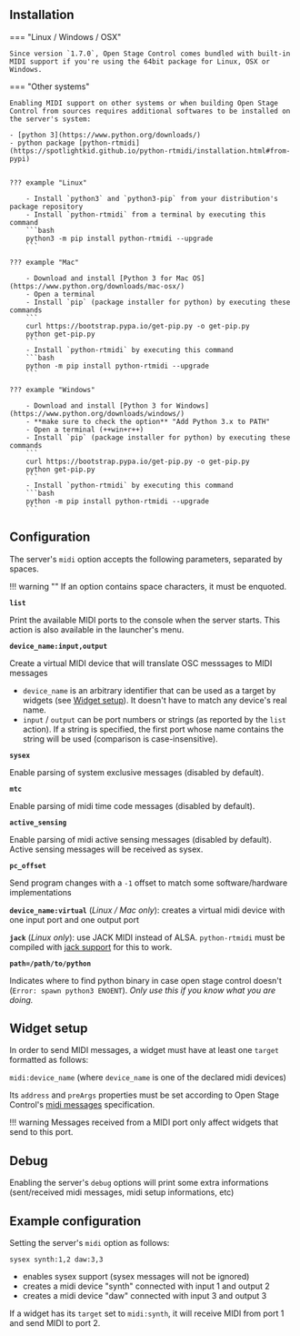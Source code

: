 ## Installation


=== "Linux / Windows / OSX"

    Since version `1.7.0`, Open Stage Control comes bundled with built-in MIDI support if you're using the 64bit package for Linux, OSX or Windows.


=== "Other systems"

    Enabling MIDI support on other systems or when building Open Stage Control from sources requires additional softwares to be installed on the server's system:

    - [python 3](https://www.python.org/downloads/)
    - python package [python-rtmidi](https://spotlightkid.github.io/python-rtmidi/installation.html#from-pypi)


    ??? example "Linux"

        - Install `python3` and `python3-pip` from your distribution's package repository
        - Install `python-rtmidi` from a terminal by executing this command
        ```bash
        python3 -m pip install python-rtmidi --upgrade
        ```

    ??? example "Mac"

        - Download and install [Python 3 for Mac OS](https://www.python.org/downloads/mac-osx/)
        - Open a terminal
        - Install `pip` (package installer for python) by executing these commands
        ```
        curl https://bootstrap.pypa.io/get-pip.py -o get-pip.py
        python get-pip.py
        ```
        - Install `python-rtmidi` by executing this command
        ```bash
        python -m pip install python-rtmidi --upgrade
        ```

    ??? example "Windows"

        - Download and install [Python 3 for Windows](https://www.python.org/downloads/windows/)
        - **make sure to check the option** "Add Python 3.x to PATH"
        - Open a terminal (++win+r++)
        - Install `pip` (package installer for python) by executing these commands
        ```
        curl https://bootstrap.pypa.io/get-pip.py -o get-pip.py
        python get-pip.py
        ```
        - Install `python-rtmidi` by executing this command
        ```bash
        python -m pip install python-rtmidi --upgrade
        ```

## Configuration

The server's `midi` option accepts the following parameters, separated by spaces.

!!! warning ""
    If an option contains space characters, it must be enquoted.

**`list`**

Print the available MIDI ports to the console when the server starts. This action is also available in the launcher's menu.

**`device_name:input,output`**

Create a virtual MIDI device that will translate OSC messsages to MIDI messages

- `device_name` is an arbitrary identifier that can be used as a target by widgets (see [Widget setup](#widget-setup)). It doesn't have to match any device's real name.
- `input` / `output` can be port numbers or strings (as reported by the `list` action). If a string is specified, the first port whose name contains the string will be used (comparison is case-insensitive).

**`sysex`**

Enable parsing of system exclusive messages (disabled by default).

**`mtc`**

Enable parsing of midi time code messages (disabled by default).

**`active_sensing`**

Enable parsing of midi active sensing messages (disabled by default). Active sensing messages will be received as sysex. 


**`pc_offset`**

Send program changes with a `-1` offset to match some software/hardware implementations


**`device_name:virtual`** (*Linux / Mac only*): creates a virtual midi device with one input port and one output port


**`jack`** (*Linux only*): use JACK MIDI instead of ALSA. `python-rtmidi` must be compiled with [jack support](https://spotlightkid.github.io/python-rtmidi/installation.html#linux) for this to work.


**`path=/path/to/python`**

Indicates where to find python binary in case open stage control doesn't (`Error: spawn python3 ENOENT`). *Only use this if you know what you are doing.*


## Widget setup

In order to send MIDI messages, a widget must have at least one `target` formatted as follows:

`midi:device_name` (where `device_name` is one of the declared midi devices)

Its `address` and `preArgs` properties must be set according to Open Stage Control's [midi messages](../midi-messages) specification.

!!! warning
    Messages received from a MIDI port only affect widgets that send to this port.

## Debug

Enabling the server's `debug` options will print some extra informations (sent/received midi messages, midi setup informations, etc)

## Example configuration

Setting the server's `midi` option as follows:

```
sysex synth:1,2 daw:3,3
```

- enables sysex support (sysex messages will not be ignored)
- creates a midi device "synth" connected with input 1 and output 2
- creates a midi device "daw" connected with input 3 and output 3

If a widget has its `target` set to `midi:synth`, it will receive MIDI from port 1 and send MIDI to port 2.

